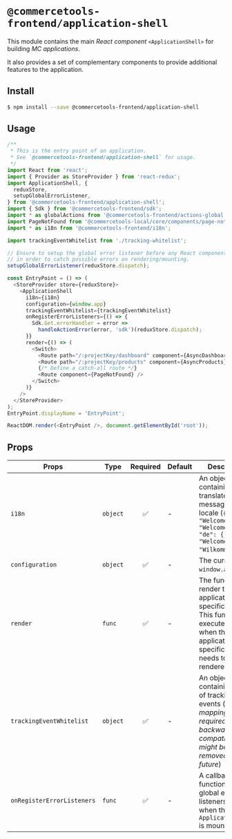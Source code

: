 # `@commercetools-frontend/application-shell`

This module contains the main _React component_ `<ApplicationShell>` for
building _MC applications_.

It also provides a set of complementary components to provide additional
features to the application.

## Install

```bash
$ npm install --save @commercetools-frontend/application-shell
```

## Usage

```js
/**
 * This is the entry point of an application.
 * See `@commercetools-frontend/application-shell` for usage.
 */
import React from 'react';
import { Provider as StoreProvider } from 'react-redux';
import ApplicationShell, {
  reduxStore,
  setupGlobalErrorListener,
} from '@commercetools-frontend/application-shell';
import { Sdk } from '@commercetools-frontend/sdk';
import * as globalActions from '@commercetools-frontend/actions-global';
import PageNotFound from '@commercetools-local/core/components/page-not-found';
import * as i18n from '@commercetools-frontend/i18n';

import trackingEventWhitelist from './tracking-whitelist';

// Ensure to setup the global error listener before any React component renders
// in order to catch possible errors on rendering/mounting.
setupGlobalErrorListener(reduxStore.dispatch);

const EntryPoint = () => (
  <StoreProvider store={reduxStore}>
    <ApplicationShell
      i18n={i18n}
      configuration={window.app}
      trackingEventWhitelist={trackingEventWhitelist}
      onRegisterErrorListeners={() => {
        Sdk.Get.errorHandler = error =>
          handleActionError(error, 'sdk')(reduxStore.dispatch);
      }}
      render={() => (
        <Switch>
          <Route path="/:projectKey/dashboard" component={AsyncDashboard} />
          <Route path="/:projectKey/products" component={AsyncProducts} />
          {/* Define a catch-all route */}
          <Route component={PageNotFound} />
        </Switch>
      )}
    />
  </StoreProvider>
);
EntryPoint.displayName = 'EntryPoint';

ReactDOM.render(<EntryPoint />, document.getElementById('root'));
```

## Props

| Props                      | Type     | Required | Default | Description                                                                                                                                   |
| -------------------------- | -------- | :------: | ------- | --------------------------------------------------------------------------------------------------------------------------------------------- |
| `i18n`                     | `object` |    ✅    | -       | An object containing all the translated messages per locale (`{ "en": { "Welcome": "Welcome" }, "de": { "Welcome": "Wilkommen" }}`).          |
| `configuration`            | `object` |    ✅    | -       | The current `window.app`.                                                                                                                     |
| `render`                   | `func`   |    ✅    | -       | The function to render the application specific part. This function is executed only when the application specific part needs to be rendered. |
| `trackingEventWhitelist`   | `object` |    ✅    | -       | An object containing a map of tracking events (_this mapping is required for backwards compatibility, it might be removed in the future_)     |
| `onRegisterErrorListeners` | `func`   |    ✅    | -       | A callback function to setup global event listeners, called when the `ApplicationShell` is mounted                                            |
